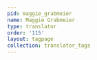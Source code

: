 ```yaml
---
pid: maggie_grabmeier
name: Maggie Grabmeier
type: translator
order: '115'
layout: tagpage
collection: translator_tags
---
```

